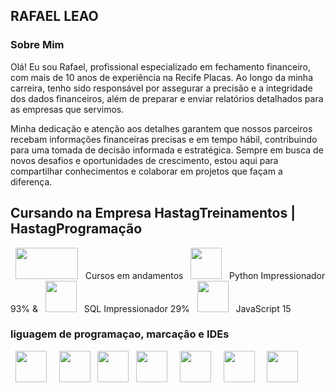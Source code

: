 ## RAFAEL LEAO

### Sobre Mim
Olá! Eu sou Rafael, profissional especializado em fechamento financeiro, com mais de 10 anos de experiência na Recife Placas. Ao longo da minha carreira, tenho sido responsável por assegurar a precisão e a integridade dos dados financeiros, além de preparar e enviar relatórios detalhados para as empresas que servimos.

Minha dedicação e atenção aos detalhes garantem que nossos parceiros recebam informações financeiras precisas e em tempo hábil, contribuindo para uma tomada de decisão informada e estratégica.
Sempre em busca de novos desafios e oportunidades de crescimento, estou aqui para compartilhar conhecimentos e colaborar em projetos que façam a diferença.

<div display="inline">
    <h2>Cursando na Empresa HastagTreinamentos | HastagProgramação</h2> &nbsp;&nbsp;<img  width=100px height=50px  src= "https://www.hashtagtreinamentos.com/wp-content/uploads/2022/05/Logo-Hashtag-Original-100x45px.png"/>&nbsp;&nbsp;
    Cursos em andamentos &nbsp;&nbsp;<img  width=50px height= 50px src="https://cdn.jsdelivr.net/gh/devicons/devicon/icons/python/python-original-wordmark.svg" />&nbsp;&nbsp; Python Impressionador 93% & &nbsp;&nbsp;<img width=50px height= 50px  src="https://cdn.jsdelivr.net/gh/devicons/devicon@latest/icons/azuresqldatabase/azuresqldatabase-original.svg" />&nbsp;&nbsp; SQL Impressionador 29%  &nbsp;&nbsp;<img width=50px height= 50px src="https://cdn.jsdelivr.net/gh/devicons/devicon@latest/icons/javascript/javascript-original.svg" />&nbsp;&nbsp; JavaScript 15
          
</div>

### liguagem de programaçao, marcaçâo e IDEs

<div display="inline">
    &nbsp;&nbsp;<img  width=50px height= 50px src="https://cdn.jsdelivr.net/gh/devicons/devicon/icons/python/python-original-wordmark.svg" />&nbsp;&nbsp;
    &nbsp;&nbsp;<img width=50px height= 50px  src="https://cdn.jsdelivr.net/gh/devicons/devicon@latest/icons/azuresqldatabase/azuresqldatabase-original.svg" />   
    &nbsp;&nbsp;<img width=50px height= 50px  src="https://cdn.jsdelivr.net/gh/devicons/devicon@latest/icons/javascript/javascript-original.svg" />          
    &nbsp;&nbsp;<img width=50px height= 50px src="https://cdn.jsdelivr.net/gh/devicons/devicon/icons/css3/css3-original.svg" />&nbsp;&nbsp;
    &nbsp;&nbsp;<img  width=50px height= 50px src="https://cdn.jsdelivr.net/gh/devicons/devicon/icons/html5/html5-original.svg" />&nbsp;&nbsp;
    &nbsp;&nbsp;<img width=50px height= 50px src="https://cdn.jsdelivr.net/gh/devicons/devicon/icons/jupyter/jupyter-original-wordmark.svg" />&nbsp;&nbsp;
    &nbsp;&nbsp;<img  width=50px height= 50px src="https://cdn.jsdelivr.net/gh/devicons/devicon/icons/vscode/vscode-original-wordmark.svg" />&nbsp;&nbsp;
</div>  
    
<!---
Rafaellleao/Rafaellleao is a ✨ special ✨ repository because its `perfilmarkdown.md` (this file) appears on your GitHub profile.
You can click the Preview link to take a look at your changes.
--->
